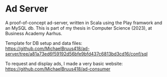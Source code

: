 # Ad Server

A proof-of-concept ad-server, written in Scala using the Play framwork and an MySQL db.
This is part of my thesis in Computer Science (2023), at Business Academy Aarhus.

Template for DB setup and data files:
https://github.com/MichaelBruus418/ad-server/tree/a81a73ed6f59192d56bfe9bfd437c6813bd3cd16/conf/sql

To request and display ads, I made a very basic website:
https://github.com/MichaelBruus418/ad-consumer


